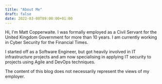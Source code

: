 ```yaml
---
title: "About Me"
draft: false
date: 2022-03-08T09:00:00+01:00
---
```

<!--alex ignore servant-->
Hi, I'm Matt Copperwaite. I was formally employed as a Civil Servant for the United Kingdom Government for more than 10 years. I am currently working in Cyber Security for the Financial Times.

I started off as a Software Engineer, but got heavily involved in IT infrastructure projects and am now specialising in applying IT security to projects using Agile and DevOps techniques.

The content of this blog does not necessarily represent the views of my employer.
